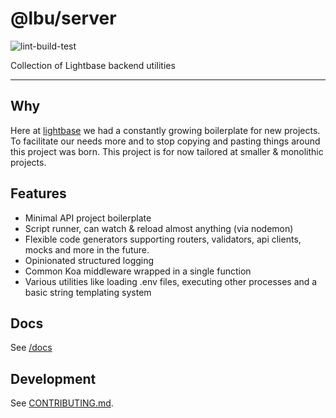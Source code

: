 # @lbu/server

![lint-build-test](https://github.com/lightbasenl/lbu/workflows/lint-build-test/badge.svg)

Collection of Lightbase backend utilities

---

## Why

Here at [lightbase](https://lightbase.nl) we had a constantly growing
boilerplate for new projects. To facilitate our needs more and to stop copying
and pasting things around this project was born. This project is for now
tailored at smaller & monolithic projects.

## Features

- Minimal API project boilerplate
- Script runner, can watch & reload almost anything (via nodemon)
- Flexible code generators supporting routers, validators, api clients, mocks
  and more in the future.
- Opinionated structured logging
- Common Koa middleware wrapped in a single function
- Various utilities like loading .env files, executing other processes and a
  basic string templating system

## Docs

See [/docs](/docs/README.md)

## Development

See [CONTRIBUTING.md](/CONTRIBUTING.md).
